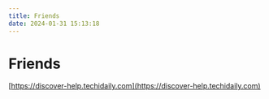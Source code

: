 ```yaml
---
title: Friends
date: 2024-01-31 15:13:18
---
```


# Friends

[https://discover-help.techidaily.com](https://discover-help.techidaily.com)